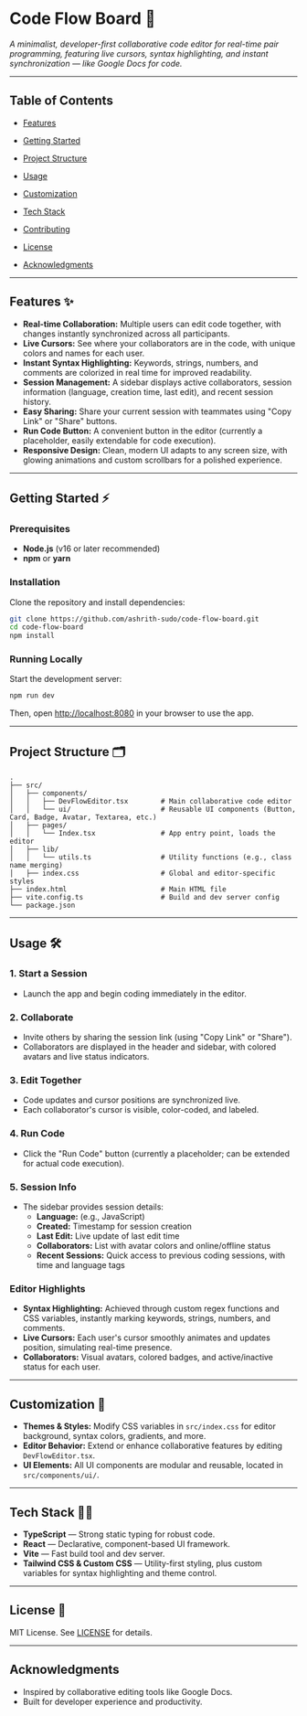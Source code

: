 # Code Flow Board 🚀

*A minimalist, developer-first collaborative code editor for real-time pair programming, featuring live cursors, syntax highlighting, and instant synchronization — like Google Docs for code.*

---

## Table of Contents

- [Features](#features)

- [Getting Started](#getting-started)
- [Project Structure](#project-structure)
- [Usage](#usage)
- [Customization](#customization)
- [Tech Stack](#tech-stack)
- [Contributing](#contributing)
- [License](#license)
- [Acknowledgments](#acknowledgments)

---

## Features ✨

- **Real-time Collaboration:** Multiple users can edit code together, with changes instantly synchronized across all participants.
- **Live Cursors:** See where your collaborators are in the code, with unique colors and names for each user.
- **Instant Syntax Highlighting:** Keywords, strings, numbers, and comments are colorized in real time for improved readability.
- **Session Management:** A sidebar displays active collaborators, session information (language, creation time, last edit), and recent session history.
- **Easy Sharing:** Share your current session with teammates using "Copy Link" or "Share" buttons.
- **Run Code Button:** A convenient button in the editor (currently a placeholder, easily extendable for code execution).
- **Responsive Design:** Clean, modern UI adapts to any screen size, with glowing animations and custom scrollbars for a polished experience.

---

## Getting Started ⚡

### Prerequisites

- **Node.js** (v16 or later recommended)
- **npm** or **yarn**

### Installation

Clone the repository and install dependencies:

```bash
git clone https://github.com/ashrith-sudo/code-flow-board.git
cd code-flow-board
npm install
```

### Running Locally

Start the development server:

```bash
npm run dev
```

Then, open [http://localhost:8080](http://localhost:8080) in your browser to use the app.

---

## Project Structure 🗂️

```
.
├── src/
│   ├── components/
│   │   ├── DevFlowEditor.tsx        # Main collaborative code editor
│   │   └── ui/                      # Reusable UI components (Button, Card, Badge, Avatar, Textarea, etc.)
│   ├── pages/
│   │   └── Index.tsx                # App entry point, loads the editor
│   ├── lib/
│   │   └── utils.ts                 # Utility functions (e.g., class name merging)
│   ├── index.css                    # Global and editor-specific styles
├── index.html                       # Main HTML file
├── vite.config.ts                   # Build and dev server config
└── package.json
```

---

## Usage 🛠️

### 1. Start a Session

- Launch the app and begin coding immediately in the editor.

### 2. Collaborate

- Invite others by sharing the session link (using "Copy Link" or "Share").
- Collaborators are displayed in the header and sidebar, with colored avatars and live status indicators.

### 3. Edit Together

- Code updates and cursor positions are synchronized live.
- Each collaborator's cursor is visible, color-coded, and labeled.

### 4. Run Code

- Click the "Run Code" button (currently a placeholder; can be extended for actual code execution).

### 5. Session Info

- The sidebar provides session details:
  - **Language:** (e.g., JavaScript)
  - **Created:** Timestamp for session creation
  - **Last Edit:** Live update of last edit time
  - **Collaborators:** List with avatar colors and online/offline status
  - **Recent Sessions:** Quick access to previous coding sessions, with time and language tags

### Editor Highlights

- **Syntax Highlighting:** Achieved through custom regex functions and CSS variables, instantly marking keywords, strings, numbers, and comments.
- **Live Cursors:** Each user's cursor smoothly animates and updates position, simulating real-time presence.
- **Collaborators:** Visual avatars, colored badges, and active/inactive status for each user.

---

## Customization 🎨

- **Themes & Styles:** Modify CSS variables in `src/index.css` for editor background, syntax colors, gradients, and more.
- **Editor Behavior:** Extend or enhance collaborative features by editing `DevFlowEditor.tsx`.
- **UI Elements:** All UI components are modular and reusable, located in `src/components/ui/`.

---

## Tech Stack 🧑‍💻

- **TypeScript** — Strong static typing for robust code.
- **React** — Declarative, component-based UI framework.
- **Vite** — Fast build tool and dev server.
- **Tailwind CSS & Custom CSS** — Utility-first styling, plus custom variables for syntax highlighting and theme control.

---


## License 📄

MIT License. See [LICENSE](LICENSE) for details.

---

## Acknowledgments

- Inspired by collaborative editing tools like Google Docs.
- Built for developer experience and productivity.
